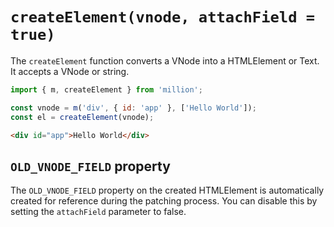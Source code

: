 # `createElement(vnode, attachField = true)`

The `createElement` function converts a VNode into a HTMLElement or Text. It accepts a VNode or string.

```js
import { m, createElement } from 'million';

const vnode = m('div', { id: 'app' }, ['Hello World']);
const el = createElement(vnode);
```

```html
<div id="app">Hello World</div>
```

## `OLD_VNODE_FIELD` property

The `OLD_VNODE_FIELD` property on the created HTMLElement is automatically created for reference during the patching process. You can disable this by setting the `attachField` parameter to false.

